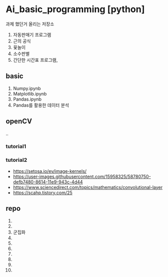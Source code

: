# Ai_basic_programming [python]

과제 했던거 올리는 저장소

1. 자동판매기 프로그램
2. 근의 공식
3. 윷놀이
4. 소수판별 
5. 간단한 시간표 프로그램, 


## basic

1. Numpy.ipynb
2. Matplotlib.ipynb
3. Pandas.ipynb
4. Pandas를 활용한 데이터 분석


## openCV
.. 
### tutorial1

### tutorial2
* https://setosa.io/ev/image-kernels/
* https://user-images.githubusercontent.com/15958325/58780750-defb7480-8614-11e9-943c-4d44
* https://www.sciencedirect.com/topics/mathematics/convolutional-layer
* https://scahp.tistory.com/25
## repo

1.
2.
3. 군집화
4.
5.
6.
7.
8.
9.
10.

## 
